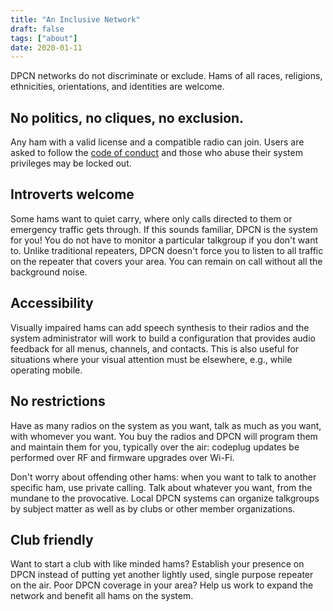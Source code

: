 ```yaml
---
title: "An Inclusive Network"
draft: false
tags: ["about"]
date: 2020-01-11
---
```


DPCN networks do not discriminate or exclude. Hams of all races, religions, ethnicities, orientations, and identities are welcome.

<!--more-->

## No politics, no cliques, no exclusion.

Any ham with a valid license and a compatible radio can join. Users are asked to follow the [code of conduct](/about/code-of-conduct) and those who abuse their system privileges may be locked out.

## Introverts welcome

Some hams want to quiet carry, where only calls directed to them or emergency traffic gets through. If this sounds familiar, DPCN is the system for you! You do not have to monitor a particular talkgroup if you don't want to. Unlike traditional repeaters, DPCN doesn't force you to listen to all traffic on the repeater that covers your area. You can remain on call without all the background noise.

## Accessibility

Visually impaired hams can add speech synthesis to their radios and the system administrator will work to build a configuration that provides audio feedback for all menus, channels, and contacts. This is also useful for situations where your visual attention must be elsewhere, e.g., while operating mobile.

## No restrictions

Have as many radios on the system as you want, talk as much as you want, with whomever you want. You buy the radios and DPCN will program them and maintain them for you, typically over the air: codeplug updates be performed over RF and firmware upgrades over Wi-Fi.

Don't worry about offending other hams: when you want to talk to another specific ham, use private calling. Talk about whatever you want, from the mundane to the provocative. Local DPCN systems can organize talkgroups by subject matter as well as by clubs or other member organizations.

## Club friendly

Want to start a club with like minded hams? Establish your presence on DPCN instead of putting yet another lightly used, single purpose repeater on the air. Poor DPCN coverage in your area? Help us work to expand the network and benefit all hams on the system.